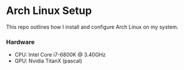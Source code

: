 # Arch Linux Setup
This repo outlines how I install and configure Arch Linux on my system.

### Hardware
- CPU: Intel Core i7-6800K @ 3.40GHz
- GPU: Nvidia TitanX (pascal)
